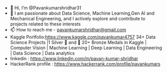 - 👋 Hi, I’m @Pavankumarshridhar31
- 👀 I am passionate about Data Science, Machine Learning,Gen AI and Mechanical Engineering, and I actively explore and contribute to projects related to these interests
- 📫 How to reach me - pavankumarshridhar@gmail.com
- Kaggle Portfolio:https://www.kaggle.com/pavankumar4757  34+ Data Science Projects |1 Silver 🥈 and 🥉 20+ Bronze Medals in Kaggle | Computer Vision | Machine Learning | Deep Learning | Data Engineering | Data Science | Data analytics
- linkedin : https://www.linkedin.com/in/pavan-kumar-shridhar
- HackerRank profile : https://www.hackerrank.com/profile/pavankumars
  


<!---
Pavankumarshridhar31/Pavankumarshridhar31 is a ✨ special ✨ repository because its `README.md` (this file) appears on your GitHub profile.
You can click the Preview link to take a look at your changes.
--->
